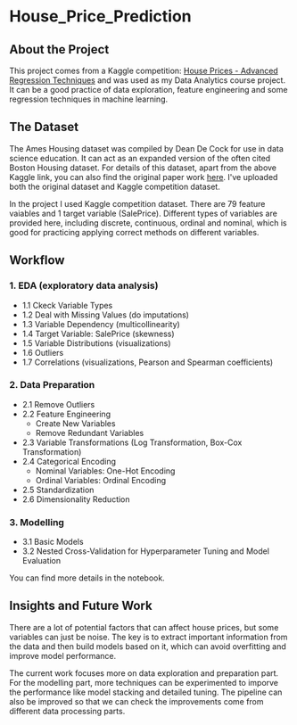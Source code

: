 # House_Price_Prediction

## About the Project
This project comes from a Kaggle competition: [House Prices - Advanced Regression Techniques](https://www.kaggle.com/competitions/house-prices-advanced-regression-techniques) and was used as my Data Analytics course project. It can be a good practice of data exploration, feature engineering and some regression techniques in machine learning. 

## The Dataset
The Ames Housing dataset was compiled by Dean De Cock for use in data science education. It can act as an expanded version of the often cited Boston Housing dataset. For details of this dataset, apart from the above Kaggle link, you can also find the original paper work [here](http://jse.amstat.org/v19n3/decock.pdf). I've uploaded both the original dataset and Kaggle competition dataset.

In the project I used Kaggle competition dataset. There are 79 feature vaiables and 1 target variable (SalePrice). Different types of variables are provided here, including discrete, continuous, ordinal and nominal, which is good for practicing applying correct methods on different variables. 

## Workflow

### 1. EDA (exploratory data analysis)
- 1.1 Ckeck Variable Types
- 1.2 Deal with Missing Values (do imputations)
- 1.3 Variable Dependency (multicollinearity)
- 1.4 Target Variable: SalePrice (skewness)
- 1.5 Variable Distributions (visualizations)
- 1.6 Outliers
- 1.7 Correlations (visualizations, Pearson and Spearman coefficients)

### 2. Data Preparation
- 2.1 Remove Outliers
- 2.2 Feature Engineering
  - Create New Variables
  - Remove Redundant Variables
- 2.3 Variable Transformations (Log Transformation, Box-Cox Transformation)
- 2.4 Categorical Encoding
  - Nominal Variables: One-Hot Encoding
  - Ordinal Variables: Ordinal Encoding
- 2.5 Standardization
- 2.6 Dimensionality Reduction

### 3. Modelling
- 3.1 Basic Models
- 3.2 Nested Cross-Validation for Hyperparameter Tuning and Model Evaluation

You can find more details in the notebook. 

## Insights and Future Work
There are a lot of potential factors that can affect house prices, but some variables can just be noise. The key is to extract important information from the data and then build models based on it, which can avoid overfitting and improve model performance.

The current work focuses more on data exploration and preparation part. For the modelling part, more techniques can be experimented to imporve the performance like model stacking and detailed tuning. The pipeline can also be improved so that we can check the improvements come from different data processing parts.
